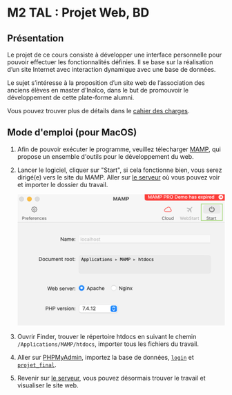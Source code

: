 # M2 TAL : Projet Web, BD

## Présentation

Le projet de ce cours consiste à développer une interface personnelle pour pouvoir effectuer les fonctionnalités définies. Il se base sur la réalisation d’un site Internet avec interaction dynamique avec une base de données.

Le sujet s’intéresse à la proposition d’un site web de l’association des anciens élèves en master d’Inalco, dans le but de promouvoir le développement de cette plate-forme alumni.

Vous pouvez trouver plus de détails dans le [cahier des charges](cahier_Qi_WANG.pdf).

## Mode d'emploi (pour MacOS)

1. Afin de pouvoir exécuter le programme, veuillez télecharger [MAMP](https://www.mamp.info/en/downloads/), qui propose un ensemble d'outils pour le développement du web.

2. Lancer le logiciel, cliquer sur "Start", si cela fonctionne bien, vous serez dirigé(e) vers le site du MAMP. Aller sur [le serveur](http://localhost:8888/) où vous pouvez voir et importer le dossier du travail.

    ![start](img/start.png)

3. Ouvrir Finder, trouver le répertoire htdocs en suivant le chemin `/Applications/MAMP/htdocs`, importer tous les fichiers du travail.

4. Aller sur [PHPMyAdmin](http://localhost:8888/phpMyAdmin/?lang=en), importez la base de données, [`login`](login.sql) et [`projet_final`](projet_final.sql).

5. Revenir sur [le serveur](http://localhost:8888/), vous pouvez désormais trouver le travail et visualiser le site web. 